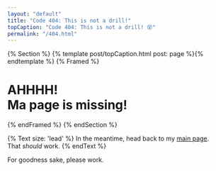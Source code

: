 ```yaml
---
layout: "default"
title: "Code 404: This is not a drill!"
topCaption: "Code 404: This is not a drill! 😵"
permalink: "/404.html"
---
```


{% Section %}
  {% template post/topCaption.html post: page %}{% endtemplate %}
  {% Framed %}
    <h1 class='tx-h3 tx-h2@sm tx-h1@lg'>
      AHHHH!<br />
      Ma page is missing!
    </h1>
  {% endFramed %}
{% endSection %}

{% Text size: 'lead' %}
  In the meantime, head back to my <a href="/">main page</a>.<br />
  That <em>should</em> work.
{% endText %}

<p class='u-op-3'>For goodness sake, please work.</p>
